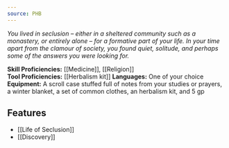 ```yaml
---
source: PHB
---
```

_You lived in seclusion – either in a sheltered community such as a monastery, or entirely alone – for a formative part of your life. In your time apart from the clamour of society, you found quiet, solitude, and perhaps some of the answers you were looking for._

**Skill Proficiencies:** [[Medicine]], [[Religion]]  
**Tool Proficiencies:** [[Herbalism kit]] 
**Languages:** One of your choice  
**Equipment:** A scroll case stuffed full of notes from your studies or prayers, a winter blanket, a set of common clothes, an herbalism kit, and 5 gp

## Features
- [[Life of Seclusion]]
- [[Discovery]]